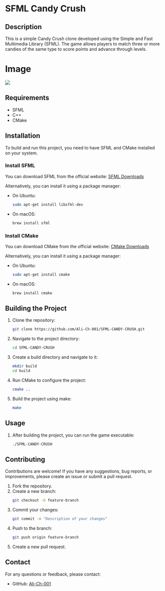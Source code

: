 # SFML Candy Crush

## Description
This is a simple Candy Crush clone developed using the Simple and Fast Multimedia Library (SFML). The game allows players to match three or more candies of the same type to score points and advance through levels.

# Image 

![](https://github.com/Ali-Ch-001/SFML-CANDY-CRUSH/assets/108975862/bb597df4-a9e5-4d25-98e4-69148a811b51)

## Requirements
- SFML
- C++
- CMake

## Installation
To build and run this project, you need to have SFML and CMake installed on your system.

### Install SFML
You can download SFML from the official website: [SFML Downloads](https://www.sfml-dev.org/download.php)

Alternatively, you can install it using a package manager:
- On Ubuntu:
  ```bash
  sudo apt-get install libsfml-dev
  ```
- On macOS:
  ```bash
  brew install sfml
  ```

### Install CMake
You can download CMake from the official website: [CMake Downloads](https://cmake.org/download/)

Alternatively, you can install it using a package manager:
- On Ubuntu:
  ```bash
  sudo apt-get install cmake
  ```
- On macOS:
  ```bash
  brew install cmake
  ```

## Building the Project
1. Clone the repository:
   ```bash
   git clone https://github.com/Ali-Ch-001/SFML-CANDY-CRUSH.git
   ```
2. Navigate to the project directory:
   ```bash
   cd SFML-CANDY-CRUSH
   ```
3. Create a build directory and navigate to it:
   ```bash
   mkdir build
   cd build
   ```
4. Run CMake to configure the project:
   ```bash
   cmake ..
   ```
5. Build the project using make:
   ```bash
   make
   ```

## Usage
1. After building the project, you can run the game executable:
   ```bash
   ./SFML-CANDY-CRUSH
   ```

## Contributing
Contributions are welcome! If you have any suggestions, bug reports, or improvements, please create an issue or submit a pull request.

1. Fork the repository.
2. Create a new branch:
   ```bash
   git checkout -b feature-branch
   ```
3. Commit your changes:
   ```bash
   git commit -m "Description of your changes"
   ```
4. Push to the branch:
   ```bash
   git push origin feature-branch
   ```
5. Create a new pull request.

## Contact
For any questions or feedback, please contact:
- GitHub: [Ali-Ch-001](https://github.com/Ali-Ch-001)
```
